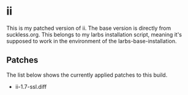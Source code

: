 # ii
This is my patched version of ii.
The base version is directly from suckless.org.
This belongs to my larbs installation script, meaning it's supposed to work in the environment of the larbs-base-installation.

## Patches
The list below shows the currently applied patches to this build.
- ii-1.7-ssl.diff
